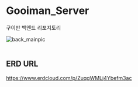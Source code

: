 # Gooiman_Server
구이만 백엔드 리포지토리

![back_mainpic](https://github.com/user-attachments/assets/4b91c6a9-f485-44dd-949b-0318d5e31412)
<br>
<br>
## ERD URL
https://www.erdcloud.com/p/ZuqgWMLj4Ybefm3ac
